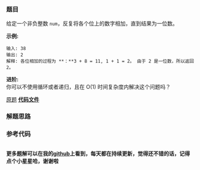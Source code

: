 ### 题目
给定一个非负整数 `num`，反复将各个位上的数字相加，直到结果为一位数。

**示例:**

    
    
    输入: 38
    输出: 2 
    解释: 各位相加的过程为 **：**3 + 8 = 11, 1 + 1 = 2。 由于 2 是一位数，所以返回 2。
    

**进阶:**  
你可以不使用循环或者递归，且在 O(1) 时间复杂度内解决这个问题吗？

[原题](https://leetcode-cn.com/problems/add-digits/)    **[代码文件]()**


### 解题思路




### 参考代码

```go


```




**更多题解可以在我的[github](https://github.com/LZH139/leetcode_Go)上看到，每天都在持续更新，觉得还不错的话，记得点个小星星哈，谢谢啦**
